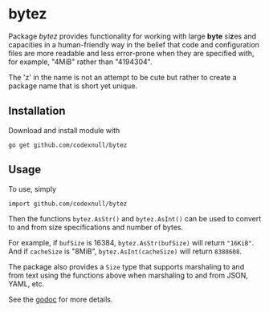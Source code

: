 # bytez

Package *bytez* provides functionality for working with large **byte** si**z**es and capacities in a
human-friendly way in the belief that code and configuration files are more readable and less
error-prone when they are specified with, for example, "4MiB" rather than "4194304".

The 'z' in the name is not an attempt to be cute but rather to create a package name that is
short yet unique.

## Installation

Download and install module with

    go get github.com/codexnull/bytez

## Usage

To use, simply

    import github.com/codexnull/bytez

Then the functions `bytez.AsStr()` and `bytez.AsInt()` can be used to convert to and from size
specifications and number of bytes.

For example, if `bufSize` is 16384, `bytez.AsStr(bufSize)` will return `"16KiB"`. And if `cacheSize`
is "8MiB", `bytez.AsInt(cacheSize)` will return `8388608`.

The package also provides a `Size` type that supports marshaling to and from text using the
functions above when marshaling to and from JSON, YAML, etc.

See the [godoc](https://godoc.org/github.com/codexnull/bytez) for more details.
